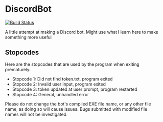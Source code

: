 # DiscordBot
[![Build Status](https://travis-ci.com/jamesw-64/DiscordBot.svg?branch=dev)](https://travis-ci.com/jamesw-64/DiscordBot)

A little attempt at making a Discord bot. Might use what I learn here to make something more useful

## Stopcodes
Here are the stopcodes that are used by the program when exiting prematurely:
 - Stopcode 1: Did not find token.txt, program exited
 - Stopcode 2: Invalid user input, program exited
 - Stopcode 3: token updated at user prompt, program restarted
 - Stopcode 4: General, unhandled error

Please do not change the bot's compiled EXE file name, or any other file name, as doing so will cause issues. Bugs submitted with modified file names will not be investigated.